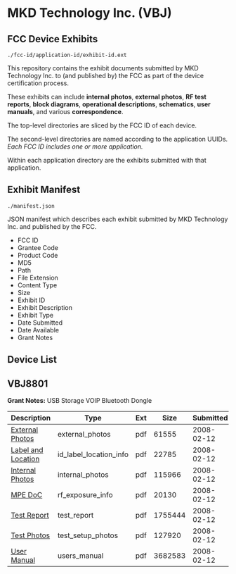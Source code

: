 # MKD Technology Inc. (VBJ)
## FCC Device Exhibits

```
./fcc-id/application-id/exhibit-id.ext
```

This repository contains the exhibit documents submitted by MKD Technology Inc. to (and published by) the FCC as part of the device certification process.

These exhibits can include **internal photos**, **external photos**, **RF test reports**, **block diagrams**, **operational descriptions**, **schematics**, **user manuals**, and various **correspondence**.

The top-level directories are sliced by the FCC ID of each device.

The second-level directories are named according to the application UUIDs. *Each FCC ID includes one or more application.*

Within each application directory are the exhibits submitted with that application. 

## Exhibit Manifest

```
./manifest.json
```

JSON manifest which describes each exhibit submitted by MKD Technology Inc. and published by the FCC.

- FCC ID
- Grantee Code
- Product Code
- MD5
- Path
- File Extension
- Content Type
- Size
- Exhibit ID
- Exhibit Description
- Exhibit Type
- Date Submitted
- Date Available
- Grant Notes

## Device List
## VBJ8801
**Grant Notes:** USB Storage VOIP Bluetooth Dongle

| Description | Type | Ext | Size | Submitted | Available |
| ----------- | ---- | --- | ---- | --------- | --------- |
| [External Photos](VBJ8801/c11c5901f85cb6d96148eb849d96cbf9/900848.pdf) | external_photos | pdf | 61555 | 2008-02-12 | 2008-02-12 |
| [Label and Location](VBJ8801/c11c5901f85cb6d96148eb849d96cbf9/900849.pdf) | id_label_location_info | pdf | 22785 | 2008-02-12 | 2008-02-12 |
| [Internal Photos](VBJ8801/c11c5901f85cb6d96148eb849d96cbf9/900850.pdf) | internal_photos | pdf | 115966 | 2008-02-12 | 2008-02-12 |
| [MPE DoC](VBJ8801/c11c5901f85cb6d96148eb849d96cbf9/900847.pdf) | rf_exposure_info | pdf | 20130 | 2008-02-12 | 2008-02-12 |
| [Test Report](VBJ8801/c11c5901f85cb6d96148eb849d96cbf9/900853.pdf) | test_report | pdf | 1755444 | 2008-02-12 | 2008-02-12 |
| [Test Photos](VBJ8801/c11c5901f85cb6d96148eb849d96cbf9/900854.pdf) | test_setup_photos | pdf | 127920 | 2008-02-12 | 2008-02-12 |
| [User Manual](VBJ8801/c11c5901f85cb6d96148eb849d96cbf9/900855.pdf) | users_manual | pdf | 3682583 | 2008-02-12 | 2008-02-12 |
